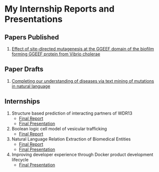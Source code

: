 # My Internship Reports and Presentations

## Papers Published
1. [Effect of site-directed mutagenesis at the GGEEF domain of the biofilm forming GGEEF protein from Vibrio cholerae](https://www.ncbi.nlm.nih.gov/pmc/articles/PMC4700032/)

## Paper Drafts
1. [Completing our understanding of diseases via text mining of mutations in natural language](https://github.com/ashishbaghudana/internships/raw/master/rostlab/natural_language.pdf)

## Internships
1. Structure based prediction of interacting partners of WDR13
   * [Final Report](https://github.com/ashishbaghudana/internships/raw/master/sankara_nethralaya/report.pdf)
   * [Final Presentation](https://github.com/ashishbaghudana/internships/raw/master/sankara_nethralaya/presentation.pptx)
2. Boolean logic cell model of vesicular trafficking
   * [Final Report](https://github.com/ashishbaghudana/internships/raw/master/ncbs/report.pdf)
3. Natural Language Relation Extraction of Biomedical Entities
   * [Final Report](https://github.com/ashishbaghudana/internships/raw/master/rostlab/report.pdf)
   * [Final Presentation](https://github.com/ashishbaghudana/internships/raw/master/rostlab/presentation.pdf)
4. Improving developer experience through Docker product development lifecycle
   * [Final Presentation]()
